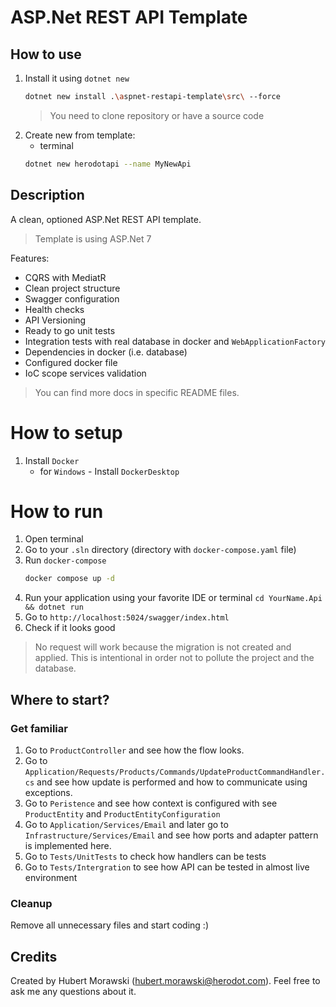 # ASP.Net REST API Template

## How to use

1. Install it using `dotnet new`
   ```bash
   dotnet new install .\aspnet-restapi-template\src\ --force
   ```
   > You need to clone repository or have a source code
2. Create new from template:
   * terminal
   ```bash
   dotnet new herodotapi --name MyNewApi
   ```
   
## Description

A clean, optioned ASP.Net REST API template.

> Template is using ASP.Net 7

Features:
* CQRS with MediatR
* Clean project structure
* Swagger configuration
* Health checks
* API Versioning
* Ready to go unit tests
* Integration tests with real database in docker and `WebApplicationFactory`
* Dependencies in docker (i.e. database)
* Configured docker file
* IoC scope services validation

> You can find more docs in specific README files.

# How to setup

1. Install `Docker`
   * for `Windows` - Install `DockerDesktop`

# How to run

1. Open terminal
1. Go to your `.sln` directory (directory with `docker-compose.yaml` file)
1. Run `docker-compose`
   ```bash
   docker compose up -d
   ```
1. Run your application using your favorite IDE or terminal `cd YourName.Api && dotnet run`
1. Go to `http://localhost:5024/swagger/index.html`
1. Check if it looks good

> No request will work because the migration is not created and applied. This is intentional in order not to pollute the project and the database.

## Where to start?

### Get familiar

1. Go to `ProductController` and see how the flow looks.
2. Go to `Application/Requests/Products/Commands/UpdateProductCommandHandler.cs` and see how update is performed and how to communicate using exceptions.
3. Go to `Peristence` and see how context is configured with see `ProductEntity` and `ProductEntityConfiguration`
4. Go to `Application/Services/Email` and later go to `Infrastructure/Services/Email` and see how ports and adapter pattern is implemented here.
5. Go to `Tests/UnitTests` to check how handlers can be tests
6. Go to `Tests/Intergration` to see how API can be tested in almost live environment 

### Cleanup

Remove all unnecessary files and start coding :)

## Credits

Created by Hubert Morawski (hubert.morawski@herodot.com). Feel free to ask me any questions about it. 